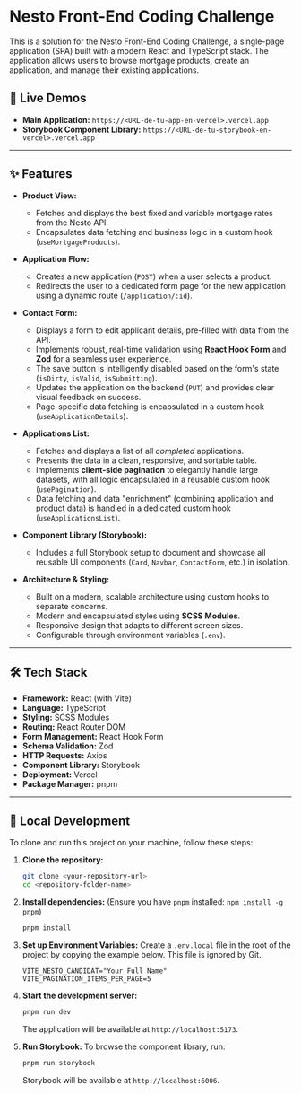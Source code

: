 # Nesto Front-End Coding Challenge

This is a solution for the Nesto Front-End Coding Challenge, a single-page application (SPA) built with a modern React and TypeScript stack. The application allows users to browse mortgage products, create an application, and manage their existing applications.

## 🚀 Live Demos

-   **Main Application:** `https://<URL-de-tu-app-en-vercel>.vercel.app`
-   **Storybook Component Library:** `https://<URL-de-tu-storybook-en-vercel>.vercel.app`

---

## ✨ Features

-   **Product View:**
    -   Fetches and displays the best fixed and variable mortgage rates from the Nesto API.
    -   Encapsulates data fetching and business logic in a custom hook (`useMortgageProducts`).

-   **Application Flow:**
    -   Creates a new application (`POST`) when a user selects a product.
    -   Redirects the user to a dedicated form page for the new application using a dynamic route (`/application/:id`).

-   **Contact Form:**
    -   Displays a form to edit applicant details, pre-filled with data from the API.
    -   Implements robust, real-time validation using **React Hook Form** and **Zod** for a seamless user experience.
    -   The save button is intelligently disabled based on the form's state (`isDirty`, `isValid`, `isSubmitting`).
    -   Updates the application on the backend (`PUT`) and provides clear visual feedback on success.
    -   Page-specific data fetching is encapsulated in a custom hook (`useApplicationDetails`).

-   **Applications List:**
    -   Fetches and displays a list of all *completed* applications.
    -   Presents the data in a clean, responsive, and sortable table.
    -   Implements **client-side pagination** to elegantly handle large datasets, with all logic encapsulated in a reusable custom hook (`usePagination`).
    -   Data fetching and data "enrichment" (combining application and product data) is handled in a dedicated custom hook (`useApplicationsList`).

-   **Component Library (Storybook):**
    -   Includes a full Storybook setup to document and showcase all reusable UI components (`Card`, `Navbar`, `ContactForm`, etc.) in isolation.

-   **Architecture & Styling:**
    -   Built on a modern, scalable architecture using custom hooks to separate concerns.
    -   Modern and encapsulated styles using **SCSS Modules**.
    -   Responsive design that adapts to different screen sizes.
    -   Configurable through environment variables (`.env`).

---

## 🛠️ Tech Stack

-   **Framework:** React (with Vite)
-   **Language:** TypeScript
-   **Styling:** SCSS Modules
-   **Routing:** React Router DOM
-   **Form Management:** React Hook Form
-   **Schema Validation:** Zod
-   **HTTP Requests:** Axios
-   **Component Library:** Storybook
-   **Deployment:** Vercel
-   **Package Manager:** pnpm

---

## 🚀 Local Development

To clone and run this project on your machine, follow these steps:

1.  **Clone the repository:**
    ```bash
    git clone <your-repository-url>
    cd <repository-folder-name>
    ```

2.  **Install dependencies:**
    (Ensure you have `pnpm` installed: `npm install -g pnpm`)
    ```bash
    pnpm install
    ```

3.  **Set up Environment Variables:**
    Create a `.env.local` file in the root of the project by copying the example below. This file is ignored by Git.
    ```env
    VITE_NESTO_CANDIDAT="Your Full Name"
    VITE_PAGINATION_ITEMS_PER_PAGE=5
    ```

4.  **Start the development server:**
    ```bash
    pnpm run dev
    ```
    The application will be available at `http://localhost:5173`.

5.  **Run Storybook:**
    To browse the component library, run:
    ```bash
    pnpm run storybook
    ```
    Storybook will be available at `http://localhost:6006`.